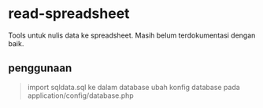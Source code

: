 # read-spreadsheet

Tools untuk nulis data ke spreadsheet.
Masih belum terdokumentasi dengan baik.

## penggunaan
> import sqldata.sql ke dalam database
> ubah konfig database pada application/config/database.php
